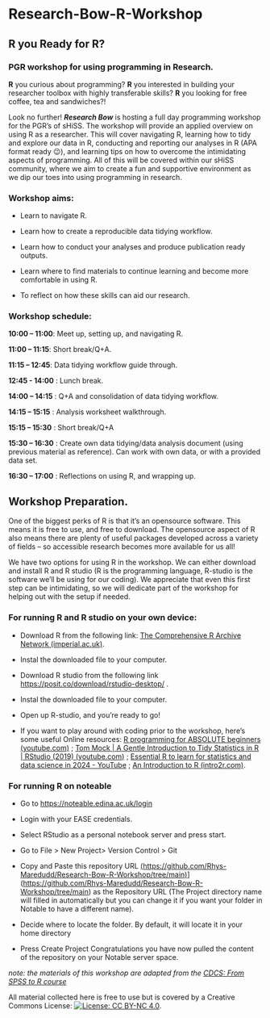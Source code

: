 # Research-Bow-R-Workshop

## R you Ready for R?  

### PGR workshop for using programming in Research. 

**R** you curious about programming? **R** you interested in building your researcher toolbox with highly transferable skills? **R** you looking for free coffee, tea and sandwiches?!   

Look no further! _**Research Bow**_ is hosting a full day programming workshop for the PGR’s of sHiSS. The workshop will provide an applied overview on using R as a researcher. This will cover navigating R, learning how to tidy and explore our data in R, conducting and reporting our analyses in R (APA format ready 😉), and learning tips on how to overcome the intimidating aspects of programming. All of this will be covered within our sHiSS community, where we aim to create a fun and supportive environment as we dip our toes into using programming in research.  

### Workshop aims: 

- Learn to navigate R. 

- Learn how to create a reproducible data tidying workflow. 

- Learn how to conduct your analyses and produce publication ready outputs. 

- Learn where to find materials to continue learning and become more comfortable in using R. 

- To reflect on how these skills can aid our research. 

### Workshop schedule: 

**10:00 – 11:00**: Meet up, setting up, and navigating R. 

**11:00 – 11:15**: Short break/Q+A. 

**11:15 – 12:45**: Data tidying workflow guide through. 

**12:45 - 14:00** : Lunch break. 

**14:00 – 14:15** : Q+A and consolidation of data tidying workflow. 

**14:15 – 15:15** : Analysis worksheet walkthrough. 

**15:15 – 15:30** : Short break/Q+A 

**15:30 – 16:30** : Create own data tidying/data analysis document (using previous material as reference). Can work with own data, or with a provided data set. 

**16:30 – 17:00** : Reflections on using R, and wrapping up. 

## Workshop Preparation. 

One of the biggest perks of R is that it’s an opensource software. This means it is free to use, and free to download. The opensource aspect of R also means there are plenty of useful packages developed across a variety of fields – so accessible research becomes more available for us all! 

We have two options for using R in the workshop. We can either download and install R and R studio (R is the programming language, R-studio is the software we’ll be using for our coding). We appreciate that even this first step can be intimidating, so we will dedicate part of the workshop for helping out with the setup if needed. 

 
### For running R and R studio on your own device: 

- Download R from the following link: [The Comprehensive R Archive Network (imperial.ac.uk)](https://cran.ma.imperial.ac.uk/).  

- Instal the downloaded file to your computer. 

- Download R studio from the following link https://posit.co/download/rstudio-desktop/ . 

- Instal the downloaded file to your computer.  

- Open up R-studio, and you’re ready to go! 

- If you want to play around with coding prior to the workshop, here’s some useful Online resources: [R programming for ABSOLUTE beginners (youtube.com)](https://www.youtube.com/watch?v=QJCt9GNCD1M) ; [Tom Mock | A Gentle Introduction to Tidy Statistics in R | RStudio (2019) (youtube.com)](https://www.youtube.com/watch?v=wfMAaXWHGog) ; [Essential R to learn for statistics and data science in 2024 - YouTube](https://www.youtube.com/watch?v=QJCt9GNCD1M) ; [An Introduction to R (intro2r.com)](https://intro2r.com/index.html).  

### For running R on noteable 

- Go to https://noteable.edina.ac.uk/login 

- Login with your EASE credentials. 

- Select RStudio as a personal notebook server and press start. 

- Go to File > New Project> Version Control > Git 

- Copy and Paste this repository URL [(https://github.com/Rhys-Maredudd/Research-Bow-R-Workshop/tree/main)](https://github.com/Rhys-Maredudd/Research-Bow-R-Workshop/tree/main)](https://github.com/Rhys-Maredudd/Research-Bow-R-Workshop/tree/main) as the Repository URL (The Project directory name will filled in automatically but you can change it if you want your folder in Notable to have a different name). 

- Decide where to locate the folder. By default, it will locate it in your home directory 

- Press Create Project Congratulations you have now pulled the content of the repository on your Notable server space.  


*note: the materials of this workshop are adapted from the [CDCS: From SPSS to R course](https://github.com/DCS-training/From-SPSS-to-R-How-to-Make-Your-Statistical-Analysis-Reproducible)*

All material collected here is free to use but is covered by a Creative Commons License: [![License: CC BY-NC 4.0](https://licensebuttons.net/l/by-nc/4.0/80x15.png)](https://creativecommons.org/licenses/by-nc/4.0/).
